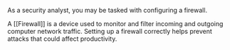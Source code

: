 As a security analyst, you may be tasked with configuring a firewall. 

A [[Firewall]] is a device used to monitor and filter incoming and outgoing computer network traffic. Setting up a firewall correctly helps prevent attacks that could affect productivity.